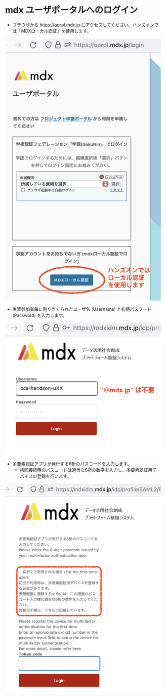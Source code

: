 # mdx ユーザポータルへのログイン

- ブラウザから <https://oprpl.mdx.jp> にアクセスしてください。ハンズオンでは「MDXローカル認証」を使用します。

![](https://raw.githubusercontent.com/nii-gakunin-cloud/handson/master/Basic-Tutorials/handson202209-vcp/images/01-mdx-login.png)

- 実習参加者毎に割り当てられたユーザ名 (Username) と初期パスワード (Password) を入力します。

![](./images/mdx-login2.png)

- 多要素認証アプリが発行する6桁のパスコードを入力します。
  * 初回接続時のパスコードは適当な6桁の数字を入力し、多要素認証用デバイスの登録を行います。

![](https://github.com/nii-gakunin-cloud/handson/raw/master/Basic-Tutorials/handson202209-vcp/images/02-mdx-mfa.png)

